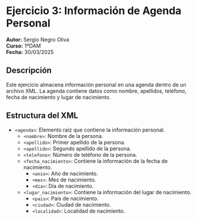 # Ejercicio 3: Información de Agenda Personal

**Autor:** Sergio Negro Oliva  
**Curso:** 1ºDAM  
**Fecha:** 30/03/2025  

## Descripción  
Este ejercicio almacena información personal en una agenda dentro de un archivo XML. La agenda contiene datos como nombre, apellidos, teléfono, fecha de nacimiento y lugar de nacimiento. 

## Estructura del XML  
- `<agenda>`: Elemento raíz que contiene la información personal.  
  - `<nombre>`: Nombre de la persona.  
  - `<apellido>`: Primer apellido de la persona.  
  - `<apellido>`: Segundo apellido de la persona.  
  - `<telefono>`: Número de teléfono de la persona.  
  - `<fecha_nacimiento>`: Contiene la información de la fecha de nacimiento.  
    - `<anio>`: Año de nacimiento.  
    - `<mes>`: Mes de nacimiento.  
    - `<dia>`: Día de nacimiento.  
  - `<lugar_nacimiento>`: Contiene la información del lugar de nacimiento.  
    - `<pais>`: País de nacimiento.  
    - `<ciudad>`: Ciudad de nacimiento.  
    - `<localidad>`: Localidad de nacimiento.  